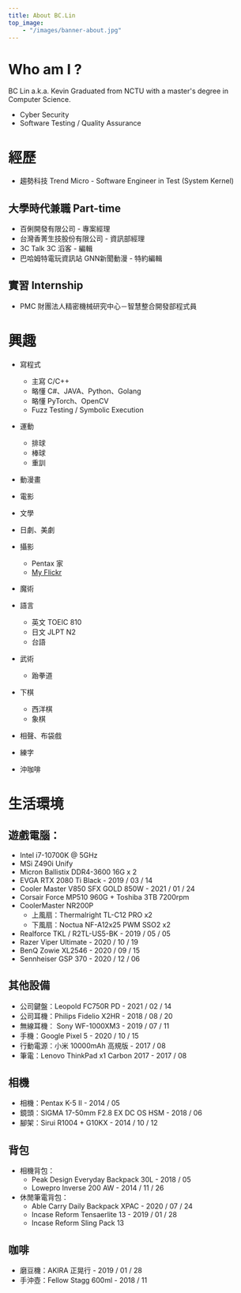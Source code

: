 ```yaml
---
title: About BC.Lin
top_image:
    - "/images/banner-about.jpg"
---
```


# Who am I ? 
BC Lin a.k.a. Kevin
Graduated from NCTU with a master's degree in Computer Science.

- Cyber Security
- Software Testing / Quality Assurance

# 經歷

- 趨勢科技 Trend Micro - Software Engineer in Test (System Kernel)

## 大學時代兼職 Part-time
- 百俐開發有限公司 - 專案經理 
- 台灣香菁生技股份有限公司 - 資訊部經理
- 3C Talk 3C 滔客 - 編輯 
- 巴哈姆特電玩資訊站 GNN新聞動漫 - 特約編輯 

## 實習 Internship 
- PMC 財團法人精密機械研究中心－智慧整合開發部程式員  


# 興趣
- 寫程式 
    - 主寫 C/C++ 
    - 略懂 C#、JAVA、Python、Golang
    - 略懂 PyTorch、OpenCV
    - Fuzz Testing / Symbolic Execution
    
- 運動
    - 排球
    - 棒球
    - 重訓

- 動漫畫
- 電影
- 文學
- 日劇、美劇
- 攝影
  - Pentax 家
  - [My Flickr](https://www.flickr.com/photos/37901222@N04/)
- 魔術
- 語言
    - 英文 TOEIC 810
    - 日文 JLPT N2
    - 台語 

- 武術
  - 跆拳道

- 下棋
  - 西洋棋
  - 象棋

- 相聲、布袋戲
- 練字
- 沖咖啡

# 生活環境
## 遊戲電腦： 
- Intel i7-10700K @ 5GHz
- MSi Z490i Unify
- Micron Ballistix DDR4-3600 16G x 2
- EVGA RTX 2080 Ti Black - 2019 / 03 / 14 
- Cooler Master V850 SFX GOLD 850W - 2021 / 01 / 24
- Corsair Force MP510 960G + Toshiba 3TB 7200rpm
- CoolerMaster NR200P
    - 上風扇：Thermalright TL-C12 PRO x2
    - 下風扇：Noctua NF-A12x25 PWM SSO2 x2
- Realforce TKL / R2TL-US5-BK - 2019 / 05 / 05 
- Razer Viper Ultimate - 2020 / 10 / 19
- BenQ Zowie XL2546 - 2020 / 09 / 15
- Sennheiser GSP 370 - 2020 / 12 / 06 

## 其他設備
- 公司鍵盤：Leopold FC750R PD - 2021 / 02 / 14
- 公司耳機：Philips Fidelio X2HR - 2018 / 08 / 20 
- 無線耳機： Sony WF-1000XM3 - 2019 / 07 / 11 
- 手機：Google Pixel 5 - 2020 / 10 / 15
- 行動電源：小米 10000mAh 高規版 - 2017 / 08 
- 筆電：Lenovo ThinkPad x1 Carbon 2017 - 2017 / 08 

## 相機
- 相機：Pentax K-5 II - 2014 / 05 
- 鏡頭：SIGMA 17-50mm F2.8 EX DC OS HSM - 2018 / 06 
- 腳架：Sirui R1004 + G10KX - 2014 / 10 / 12 

## 背包
- 相機背包： 
  - Peak Design Everyday Backpack 30L - 2018 / 05 
  - Lowepro Inverse 200 AW - 2014 / 11 / 26 
- 休閒筆電背包：
  - Able Carry Daily Backpack XPAC - 2020 / 07 / 24
  - Incase Reform Tensaerlite 13 - 2019 / 01 / 28 
  - Incase Reform Sling Pack 13


## 咖啡
- 磨豆機：AKIRA 正晃行 - 2019 / 01 / 28 
- 手沖壺：Fellow Stagg 600ml - 2018 / 11
